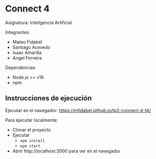 # Connect 4

Asignatura: Inteligencia Artificial

Integrantes:
- Mateo Fidabel
- Santiago Acevedo
- Isaac Amarilla
- Angel Ferreira

Dependencias:
- Node.js >= v16
- npm

## Instrucciones de ejecución

Ejecutar en el navegador: https://mfidabel.github.io/tp2-connect-4-IA/

Para ejecutar localmente:

- Clonar el proyecto
- Ejecutar 
  - `npm install`
  - `npm start`
- Abrir http://localhost:3000 para ver en el navegador
